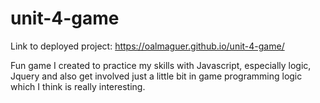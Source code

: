 # unit-4-game

Link to deployed project: https://oalmaguer.github.io/unit-4-game/

Fun game I created to practice my skills with Javascript, especially logic, Jquery and also get involved just a little bit in game programming logic which I think is really interesting. 